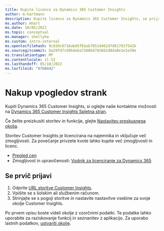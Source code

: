 ```yaml
---
title: Kupite licenco za Dynamics 365 Customer Insights
author: m-hartmann
description: Kupite licenco za Dynamics 365 Customer Insights, se prijavite in se seznanite z aplikacijo.
ms.author: mhart
ms.date: 10/05/2021
ms.topic: conceptual
ms.manager: shellyha
ms.custom: intro-internal
ms.openlocfilehash: 9c83dc6716abd5f81eb7851d462d7d61791f542b
ms.sourcegitcommit: ba29fd7c89bdeba7260b4783662d8da8e1e1e30e
ms.translationtype: MT
ms.contentlocale: sl-SI
ms.lasthandoff: 05/18/2022
ms.locfileid: "8768442"
---
```

# <a name="purchase-customer-insights"></a>Nakup vpogledov strank

Kupiti Dynamics 365 Customer Insights, si oglejte naše kontaktne možnosti na [Dynamics 365 Customer Insights Spletna stran](https://dynamics.microsoft.com/ai/customer-insights/).

Če želite preizkusiti storitev in funkcije, glejte [Nastavitev preskusnega okolja](trial-signup.md).

Storitev Customer Insights je licencirana na najemnika in vključuje več zmogljivosti. Za povečanje privzete kvote lahko kupite več zmogljivosti in licenc.
- [Pregled cen](https://dynamics.microsoft.com/ai/customer-insights/pricing/)
- Zmogljivost in upravičenosti: [Vodnik za licenciranje za Dynamics 365](https://go.microsoft.com/fwlink/?LinkId=866544)

## <a name="sign-in-for-the-first-time"></a>Se prvič prijavi

1. Odprite [URL storitve Customer Insights](https://home.ci.ai.dynamics.com).
1. Vpišite se s šolskim ali službenim računom.
1. Strinjajte se s pogoji storitve in nastavite nastavitve vsebine za svoje okolje Customer Insights.

Po prvem vpisu boste videli okolje z vzorčnimi podatki. Te podatke lahko uporabite za raziskovanje funkcij in seznanitev z aplikacijo. Za uporabo lastnih podatkov, [ustvariti okolje](create-environment.md).
